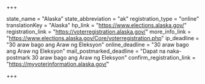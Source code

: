 +++

state_name = "Alaska"
state_abbreviation = "ak"
registration_type = "online"
translationKey = "Alaska"
hp_link = "https://www.elections.alaska.gov/"
registration_link = "https://voterregistration.alaska.gov/"
more_info_link = "https://www.elections.alaska.gov/Core/voterregistration.php"
ip_deadline = "30 araw bago ang Araw ng Eleksyon"
online_deadline = "30 araw bago ang Araw ng Eleksyon"
mail_postmarked_deadline = "Dapat na naka-postmark  30 araw bago ang Araw ng Eleksyon"
confirm_registration_link = "https://myvoterinformation.alaska.gov/"

+++